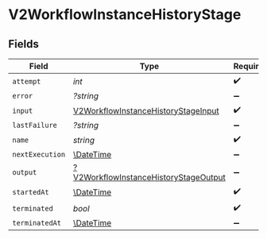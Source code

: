 # V2WorkflowInstanceHistoryStage


## Fields

| Field                                                                                                | Type                                                                                                 | Required                                                                                             | Description                                                                                          |
| ---------------------------------------------------------------------------------------------------- | ---------------------------------------------------------------------------------------------------- | ---------------------------------------------------------------------------------------------------- | ---------------------------------------------------------------------------------------------------- |
| `attempt`                                                                                            | *int*                                                                                                | :heavy_check_mark:                                                                                   | N/A                                                                                                  |
| `error`                                                                                              | *?string*                                                                                            | :heavy_minus_sign:                                                                                   | N/A                                                                                                  |
| `input`                                                                                              | [V2WorkflowInstanceHistoryStageInput](../../models/shared/V2WorkflowInstanceHistoryStageInput.md)    | :heavy_check_mark:                                                                                   | N/A                                                                                                  |
| `lastFailure`                                                                                        | *?string*                                                                                            | :heavy_minus_sign:                                                                                   | N/A                                                                                                  |
| `name`                                                                                               | *string*                                                                                             | :heavy_check_mark:                                                                                   | N/A                                                                                                  |
| `nextExecution`                                                                                      | [\DateTime](https://www.php.net/manual/en/class.datetime.php)                                        | :heavy_minus_sign:                                                                                   | N/A                                                                                                  |
| `output`                                                                                             | [?V2WorkflowInstanceHistoryStageOutput](../../models/shared/V2WorkflowInstanceHistoryStageOutput.md) | :heavy_minus_sign:                                                                                   | N/A                                                                                                  |
| `startedAt`                                                                                          | [\DateTime](https://www.php.net/manual/en/class.datetime.php)                                        | :heavy_check_mark:                                                                                   | N/A                                                                                                  |
| `terminated`                                                                                         | *bool*                                                                                               | :heavy_check_mark:                                                                                   | N/A                                                                                                  |
| `terminatedAt`                                                                                       | [\DateTime](https://www.php.net/manual/en/class.datetime.php)                                        | :heavy_minus_sign:                                                                                   | N/A                                                                                                  |